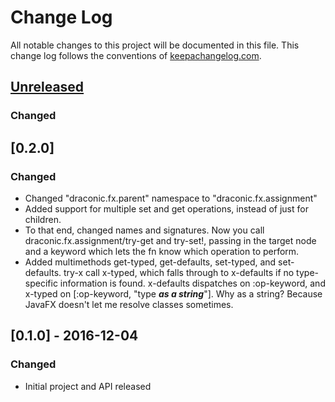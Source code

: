 # Change Log
All notable changes to this project will be documented in this file. This change log follows the conventions of [keepachangelog.com](http://keepachangelog.com/).

## [Unreleased]
### Changed

## [0.2.0]
### Changed
- Changed "draconic.fx.parent" namespace to "draconic.fx.assignment"
- Added support for multiple set and get operations, instead of just for children.
- To that end, changed names and signatures. Now you call draconic.fx.assignment/try-get and try-set!, passing in the target node and a keyword which lets the fn know which operation to perform.
- Added multimethods get-typed, get-defaults, set-typed, and set-defaults. try-x call x-typed, which falls through to x-defaults if no type-specific information is found. x-defaults dispatches on :op-keyword, and x-typed on [:op-keyword, "type ***as a string***"]. Why as a string? Because JavaFX doesn't let me resolve classes sometimes.

## [0.1.0] - 2016-12-04
### Changed
- Initial project and API released

[Unreleased]: https://github.com/Zaphodious/draconic/compare/0.2.0...HEAD
[0.0.2]: https://github.com/Zaphodious/draconic/compare/0.1.0...0.2.0
[0.0.1]: https://github.com/Zaphodious/draconic/compare/0.1.0...0.1.0
